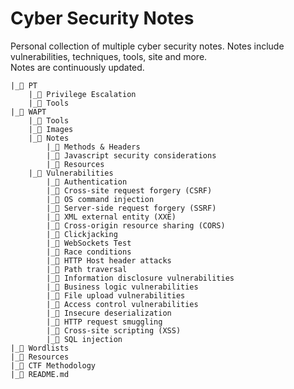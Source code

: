 # Cyber Security Notes

Personal collection of multiple cyber security notes. Notes include vulnerabilities, techniques, tools, site and more. <br>
Notes are continuously updated.

```
|_📂 PT
    |_📄 Privilege Escalation
    |_📄 Tools
|_📂 WAPT
    |_📂 Tools
    |_📂 Images
    |_📂 Notes
        |_📄 Methods & Headers
        |_📄 Javascript security considerations
        |_📄 Resources
    |_📂 Vulnerabilities
        |_📄 Authentication
        |_📄 Cross-site request forgery (CSRF)
        |_📄 OS command injection
        |_📄 Server-side request forgery (SSRF)
        |_📄 XML external entity (XXE)
        |_📄 Cross-origin resource sharing (CORS)
        |_📄 Clickjacking
        |_📄 WebSockets Test
        |_📄 Race conditions
        |_📄 HTTP Host header attacks
        |_📄 Path traversal
        |_📄 Information disclosure vulnerabilities
        |_📄 Business logic vulnerabilities
        |_📄 File upload vulnerabilities
        |_📄 Access control vulnerabilities
        |_📄 Insecure deserialization
        |_📄 HTTP request smuggling
        |_📄 Cross-site scripting (XSS)
        |_📄 SQL injection
|_📂 Wordlists
|_📂 Resources
|_📂 CTF Methodology
|_📄 README.md
```
